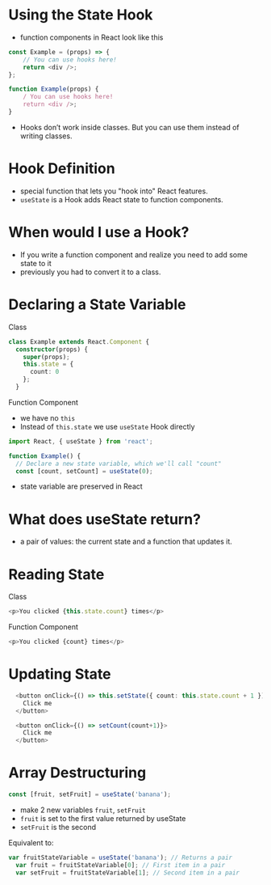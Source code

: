 # Using the State Hook

* function components in React look like this

```ts
const Example = (props) => {
    // You can use hooks here!
    return <div />;
};
```

```ts
function Example(props) {
    / You can use hooks here!
    return <div />;
}
```

* Hooks don’t work inside classes. But you can use them instead of writing classes.

# Hook Definition
* special function that lets you "hook into" React features.
* `useState` is a Hook adds React state to function components.

# When would I use a Hook?
* If you write a function component and realize you need to add some state to it
* previously you had to convert it to a class.

# Declaring a State Variable

Class

```ts
class Example extends React.Component {
  constructor(props) {
    super(props);
    this.state = {
      count: 0
    };
  }
```

Function Component
* we have no `this`
* Instead of `this.state` we use `useState` Hook directly

```ts
import React, { useState } from 'react';

function Example() {
  // Declare a new state variable, which we'll call "count"
  const [count, setCount] = useState(0);
```

* state variable are preserved in React

# What does useState return? 

* a pair of values: the current state and a function that updates it.

# Reading State

Class

```ts
<p>You clicked {this.state.count} times</p>
```

Function Component
```ts
<p>You clicked {count} times</p>
```

# Updating State

```ts
  <button onClick={() => this.setState({ count: this.state.count + 1 })}>
    Click me
  </button>
```

```ts
  <button onClick={() => setCount(count+1)}>
    Click me
  </button>
```

# Array Destructuring

```ts
const [fruit, setFruit] = useState('banana');
```

* make 2 new variables `fruit`, `setFruit`
* `fruit` is set to the first value returned by useState
* `setFruit` is the second

Equivalent to: 

```ts
var fruitStateVariable = useState('banana'); // Returns a pair
  var fruit = fruitStateVariable[0]; // First item in a pair
  var setFruit = fruitStateVariable[1]; // Second item in a pair
```